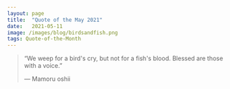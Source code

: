 ```yaml
---
layout:	page
title:	"Quote of the May 2021"
date:	2021-05-11
image: /images/blog/birdsandfish.png
tags: Quote-of-the-Month
---
```


> “We weep for a bird's cry, but not for a fish's blood. Blessed are those with a voice.”
> 
> — Mamoru oshii